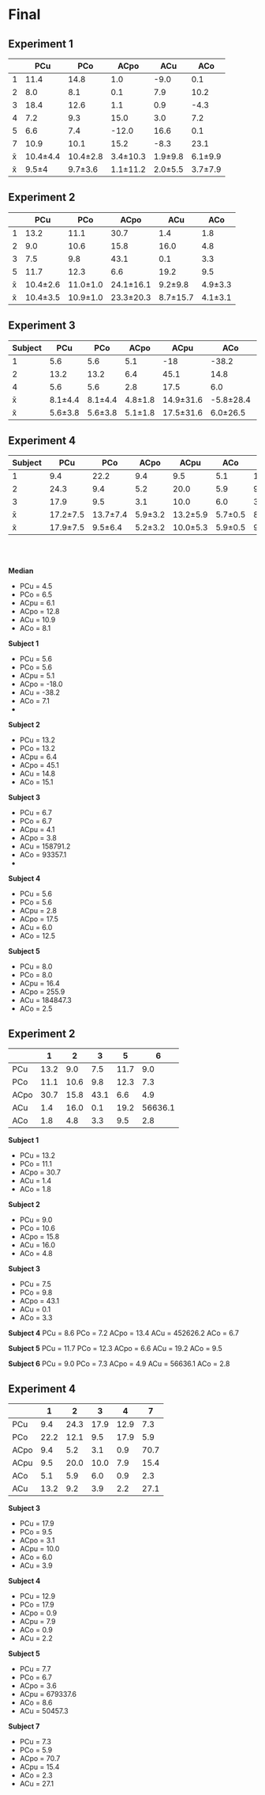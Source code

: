 # Final

## Experiment 1
|     | PCu    | PCo     | ACpo     | ACu     | ACo     |
|-----|--------|---------|----------|---------|---------|
| 1   | 11.4   | 14.8    | 1.0      | -9.0    | 0.1     |
| 2   | 8.0    | 8.1     | 0.1      | 7.9     | 10.2    |
| 3   | 18.4   | 12.6    | 1.1      | 0.9     | -4.3    |
| 4   | 7.2    | 9.3     | 15.0     | 3.0     | 7.2     |
| 5   | 6.6    | 7.4     | -12.0    | 16.6    | 0.1     |
| 7   | 10.9   | 10.1    | 15.2     | -8.3    | 23.1    |
| x̄   | 10.4±4.4 | 10.4±2.8 | 3.4±10.3 | 1.9±9.8 | 6.1±9.9 |
| x͂   | 9.5±4  | 9.7±3.6 | 1.1±11.2 | 2.0±5.5 | 3.7±7.9 |

## Experiment 2
|     | PCu      | PCo      | ACpo      | ACu      | ACo     |
|-----|----------|----------|-----------|----------|---------|
| 1   | 13.2     | 11.1     | 30.7      | 1.4      | 1.8     |
| 2   | 9.0      | 10.6     | 15.8      | 16.0     | 4.8     |
| 3   | 7.5      | 9.8      | 43.1      | 0.1      | 3.3     |
| 5   | 11.7     | 12.3     | 6.6       | 19.2     | 9.5     |
| x̄    | 10.4±2.6 | 11.0±1.0 | 24.1±16.1 | 9.2±9.8  | 4.9±3.3 |
| x͂    | 10.4±3.5 | 10.9±1.0 | 23.3±20.3 | 8.7±15.7 | 4.1±3.1 |

## Experiment 3
| Subject | PCu     | PCo     | ACpo    | ACpu      | ACo       | ACu      |
|---------|---------|---------|---------|-----------|-----------|----------|
| 1       | 5.6     | 5.6     | 5.1     | -18       | -38.2     | 7.1      |
| 2       | 13.2    | 13.2    | 6.4     | 45.1      | 14.8      | 15.1     |
| 4       | 5.6     | 5.6     | 2.8     | 17.5      | 6.0       | 12.5     |
| x̄       | 8.1±4.4 | 8.1±4.4 | 4.8±1.8 | 14.9±31.6 | -5.8±28.4 | 11.6±4.1 |
| x͂       | 5.6±3.8 | 5.6±3.8 | 5.1±1.8 | 17.5±31.6 | 6.0±26.5  | 12.5±4.0 |

## Experiment 4
| Subject | PCu      | PCo      | ACpo    | ACpu     | ACo     | ACu     |
|---------|----------|----------|---------|----------|---------|---------|
| 1       | 9.4      | 22.2     | 9.4     | 9.5      | 5.1     | 13.2    |
| 2       | 24.3     | 9.4      | 5.2     | 20.0     | 5.9     | 9.2     |
| 3       | 17.9     | 9.5      | 3.1     | 10.0     | 6.0     | 3.9     |
| x̄       | 17.2±7.5 | 13.7±7.4 | 5.9±3.2 | 13.2±5.9 | 5.7±0.5 | 8.8±4.7 |
| x͂       | 17.9±7.5 | 9.5±6.4  | 5.2±3.2 | 10.0±5.3 | 5.9±0.5 | 9.2±4.7 |



<br> </br>

**Median**
* PCu = 4.5 
* PCo = 6.5 
* ACpu = 6.1 
* ACpo = 12.8 
* ACu = 10.9 
* ACo = 8.1



**Subject 1**
* PCu = 5.6
* PCo = 5.6
* ACpu = 5.1
* ACpo = -18.0
* ACu =  -38.2 
* ACo =  7.1
* 
**Subject 2**
* PCu = 13.2
* PCo = 13.2
* ACpu = 6.4
* ACpo = 45.1
* ACu =  14.8
* ACo =  15.1

**Subject 3**
* PCu = 6.7 
* PCo = 6.7 
* ACpu = 4.1 
* ACpo = 3.8 
* ACu =  158791.2 
* ACo =  93357.1
* 
**Subject 4**
* PCu = 5.6 
* PCo = 5.6 
* ACpu = 2.8 
* ACpo = 17.5 
* ACu =  6.0 
* ACo =  12.5

**Subject 5**
* PCu = 8.0 
* PCo = 8.0 
* ACpu = 16.4 
* ACpo = 255.9 
* ACu =  184847.3 
* ACo =  2.5



## Experiment 2
|      | 1    | 2    | 3     | 5    | 6       |
|------|------|------|-------|------|---------|
| PCu  | 13.2 | 9.0  | 7.5   | 11.7 | 9.0     |
| PCo  | 11.1 | 10.6 | 9.8   | 12.3 | 7.3     |
| ACpo | 30.7 | 15.8 | 43.1  | 6.6  | 4.9     |
| ACu  | 1.4  | 16.0 | 0.1   | 19.2 | 56636.1 |
| ACo  | 1.8  | 4.8  | 3.3   |  9.5 | 2.8     |

**Subject 1**
* PCu = 13.2
* PCo = 11.1
* ACpo = 30.7
* ACu = 1.4
* ACo = 1.8

**Subject 2**
* PCu = 9.0
* PCo = 10.6
* ACpo = 15.8
* ACu = 16.0
* ACo = 4.8

**Subject 3**
* PCu = 7.5 
* PCo = 9.8 
* ACpo = 43.1 
* ACu = 0.1 
* ACo = 3.3

**Subject 4**
PCu = 8.6
PCo = 7.2
ACpo = 13.4
ACu = 452626.2
ACo = 6.7

**Subject 5**
PCu = 11.7
PCo = 12.3
ACpo = 6.6
ACu = 19.2
ACo = 9.5

**Subject 6**
PCu = 9.0
PCo = 7.3
ACpo = 4.9
ACu = 56636.1
ACo = 2.8


## Experiment 4
|      | 1    | 2    | 3    | 4    | 7    | 
|------|------|------|------|------|------|
| PCu  | 9.4  | 24.3 | 17.9 | 12.9 | 7.3  |
| PCo  | 22.2 | 12.1 | 9.5  | 17.9 | 5.9  |
| ACpo | 9.4  | 5.2  | 3.1  | 0.9  | 70.7 | 
| ACpu | 9.5  | 20.0 | 10.0 | 7.9  | 15.4 | 
| ACo  | 5.1  | 5.9  | 6.0  | 0.9  | 2.3  | 
| ACu  | 13.2 | 9.2  | 3.9  | 2.2  | 27.1 | 




**Subject 3**
* PCu = 17.9
* PCo = 9.5
* ACpo = 3.1
* ACpu = 10.0
* ACo = 6.0
* ACu = 3.9

**Subject 4**
* PCu = 12.9
* PCo = 17.9
* ACpo = 0.9
* ACpu = 7.9
* ACo = 0.9
* ACu = 2.2

**Subject 5**
* PCu = 7.7 
* PCo = 6.7 
* ACpo = 3.6 
* ACpu = 679337.6 
* ACo = 8.6 
* ACu = 50457.3

**Subject 7**
* PCu = 7.3
* PCo = 5.9
* ACpo = 70.7
* ACpu = 15.4
* ACo = 2.3
* ACu = 27.1
